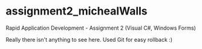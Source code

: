 assignment2_michealWalls
========================

Rapid Application Development - Assignment 2 (Visual C#, Windows Forms)

Really there isn't anything to see here. Used Git for easy rollback :)
